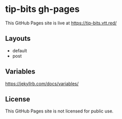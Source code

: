 # tip-bits gh-pages

This GitHub Pages site is live at https://tip-bits.vtt.red/

## Layouts

* default
* post

## Variables

<https://jekyllrb.com/docs/variables/>

## License

This GitHub Pages site is not licensed for public use.